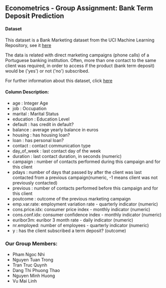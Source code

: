 
## Econometrics - Group Assignment: Bank Term Deposit Prediction

#### Dataset

This dataset is a Bank Marketing dataset from the UCI Machine Learning Repository, see it [here](https://raw.githubusercontent.com/minhhuong05/Econometrics_Midterm_Assignment/main/bank-additional-full.csv?token=GHSAT0AAAAAACQXX736WVGZO4J36H7UB7O6ZQWWCBQ)

The data is related with direct marketing campaigns (phone calls) of a Portuguese banking institution. Often, more than one contact to the same client was required, in order to access if the product (bank term deposit) would be ('yes') or not ('no') subscribed. 

For further information about this dataset, click [here](https://github.com/minhhuong05/Econometrics_Midterm_Assignment/blob/main/bank-additional-names.txt)

#### Column Description:
  - age : Integer Age
  - job : Occupation
  - marital : Marital Status
  - education : Education Level
  - default : has credit in default?
  - balance : average yearly balance in euros
  - housing : has housing loan?
  - loan : has personal loan?
  - contact : contact communication type
  - day_of_week : last contact day of the week
  - duration : last contact duration, in seconds (numeric)
  - campaign : number of contacts performed during this campaign and for this client
  - pdays : number of days that passed by after the client was last contacted from a previous campaign(numeric, -1 means client was not previously contacted)
  - previous : number of contacts performed before this campaign and for this client
  - poutcome : outcome of the previous marketing campaign
  - emp.var.rate: employment variation rate - quarterly indicator (numeric)
  - cons.price.idx: consumer price index - monthly indicator (numeric)
  - cons.conf.idx: consumer confidence index - monthly indicator (numeric)
  - euribor3m: euribor 3 month rate - daily indicator (numeric)
  - nr.employed: number of employees - quarterly indicator (numeric)
  - y : has the client subscribed a term deposit? (outcome)

### Our Group Members:
  - Pham Ngoc Nhi
  - Nguyen Tuan Trong
  - Tran Truc Quynh
  - Dang Thi Phuong Thao
  - Nguyen Minh Huong
  - Vu Mai Linh
